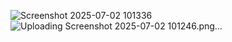 ![Screenshot 2025-07-02 101336](https://github.com/user-attachments/assets/a712d11d-ff71-4722-adf6-f54d01e4c37d)
![Uploading Screenshot 2025-07-02 101246.png…]()
